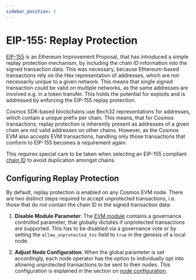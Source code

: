 ```yaml
---
sidebar_position: 2
---
```


# EIP-155: Replay Protection

[EIP-155](https://eips.ethereum.org/EIPS/eip-155) is an Ethereum Improvement Proposal,
that has introduced a simple replay protection mechanism,
by including the chain ID information into the signed transaction data.
This was necessary, because Ethereum-based transactions rely on the Hex representation of addresses,
which are not necessarily unique to a given network.
This means that single signed transaction could be valid on multiple networks,
as the same addresses are involved e.g. in a token transfer.
This holds the potential for exploits and is addressed by enforcing the EIP-155 replay protection.

Cosmos SDK-based blockchains use Bech32 representations for addresses, which contain a unique prefix per chain.
This means, that for Cosmos transactions, replay protection is inherently present as addresses of a given chain
are not valid addresses on other chains.
However, as the Cosmos EVM also accepts EVM transactions, handling only those transactions that conform to EIP-155
becomes a requirement again.

This requires special care to be taken when selecting an EIP-155 compliant [chain ID](./chain-id.mdx)
to avoid duplication amongst chains.

## Configuring Replay Protection

By default, replay protection is enabled on any Cosmos EVM node.
There are two distinct steps required to accept unprotected transactions, i.e. those that do not contain the chain ID
in the signed transaction data:

1. **Disable Module Parameter**:
The [EVM module](../modules/evm.md#parameters) contains a governance controlled parameter,
that globally dictates if unprotected transactions are supported.
This has to be disabled via a governance vote or
by setting the `allow_unprotected_txs` field to `true` in the genesis of a local node.

2. **Adjust Node Configuration**:
When the global parameter is set accordingly, each node operator has the option to individually opt into allowing
unprotected transactions to be sent to their nodes.
This configuration is explained in the section on
[node configuration](../../validate/setup-and-configuration/configuration.md#eip-155-replay-protection).
